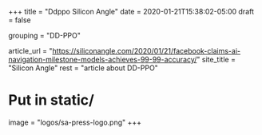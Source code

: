 +++
title = "Ddppo Silicon Angle"
date = 2020-01-21T15:38:02-05:00
draft = false

grouping = "DD-PPO"

article_url = "https://siliconangle.com/2020/01/21/facebook-claims-ai-navigation-milestone-models-achieves-99-99-accuracy/"
site_title = "Silicon Angle"
rest = "article about DD-PPO"

# Put in static/
image = "logos/sa-press-logo.png"
+++
